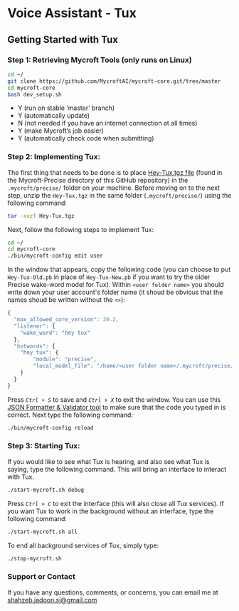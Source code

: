 # Voice Assistant - Tux

## Getting Started with Tux

### Step 1: Retrieving Mycroft Tools (only runs on Linux)

```bash
cd ~/
git clone https://github.com/MycroftAI/mycroft-core.git/tree/master
cd mycroft-core
bash dev_setup.sh
```

  * Y (run on stable ‘master’ branch)
  * Y (automatically update)
  * N (not needed if you have an internet connection at all times)
  * Y (make Mycroft’s job easier)
  * Y (automatically check code when submitting)

### Step 2: Implementing Tux:

The first thing that needs to be done is to place [Hey-Tux.tgz file](https://github.com/shahzeb-jadoon/Voice-Assistant-Project/tree/master/Mycroft-Precise) (found in the Mycroft-Precise directory of this GitHub repository) in the `.mycroft/precise/` folder on your machine. Before moving on to the next step, unzip the `Hey-Tux.tgz` in the same folder (`.mycroft/precise/`) using the following command:

```bash
tar -xvzf Hey-Tux.tgz
```

Next, follow the following steps to implement Tux:

```bash
cd ~/
cd mycroft-core
./bin/mycroft-config edit user
```

In the window that appears, copy the following code (you can choose to put `Hey-Tux-Old.pb` in place of `Hey-Tux-New.pb` if you want to try the older Precise wake-word model for Tux). Within `<user folder name>` you should write down your user account's folder name (it shoud be obvious that the names shoud be written without the `<>`):

```javascript
{
  "max_allowed_core_version": 20.2,
  "listener": {
    "wake_word": "hey tux"
  },
  "hotwords": {
    "hey tux": {
        "module": "precise",
        "local_model_file": "/home/<user folder name>/.mycroft/precise/Hey-Tux-New.pb"
    }
  }
}
```

Press *`Ctrl + S`* to save and *`Ctrl + X`* to exit the window. You can use this [JSON Formatter & Validator tool](https://jsonformatter.curiousconcept.com/) to make sure that the code you typed in is correct. Next type the following command:

```bash
./bin/mycroft-config reload
```

### Step 3: Starting Tux:

If you would like to see what Tux is hearing, and also see what Tux is saying, type the following command. This will bring an interface to interact with Tux.

```bash
./start-mycroft.sh debug
```

Press *`Ctrl + C`* to exit the interface (this will also close all Tux services). If you want Tux to work in the background without an interface, type the following command:

```bash
./start-mycroft.sh all
```

To end all background services of Tux, simply type:

```bash
./stop-mycroft.sh
```

### Support or Contact

If you have any questions, comments, or concerns, you can email me at shahzeb.jadoon.sj@gmail.com




